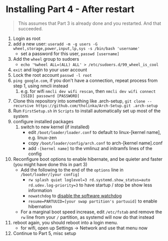 # Installing Part 4 - After restart

> This assumes that Part 3 is already done and you restarted.    And that succeeded.

1. Login as root
1. add a new user: `useradd -m -g users -G wheel,storage,power,input,lp,sys -s /bin/bash 'username'`
    * set a password for this user, `passwd [username]`
1. Add the `wheel` group to sudoers
    * `echo '%wheel ALL=(ALL) ALL' > /etc/sudoers.d/99_wheel_is_cool`
1. `exit` and login to your user account
1. Lock the root account `passwd -l root`
1. `ping google.com`, if you don't have a connection, repeat process from step 1, using nmcli instead
   1. e.g. for wifi `nmcli dev wifi rescan`, then `nmcli dev wifi connect [SSID] passowrd [PASSWORD]`
2. Clone this repository into something like .arch-setup, `git clone --recursive https://github.com/tholinka/Arch-Setup.git .arch-setup`
3. Run `FirstSetup.sh` in `Scripts` to install automatically set up most of the system
4. configure installed packages
    1. switch to new kernel (if installed)
        * edit `/boot/loader/loader.conf` to default to linux-[kernel name], e.g. linux-zen
        * copy `/boot/loader/config/arch.conf` to arch-[kernel name].conf
        * add `-[kernel name]` to the vmlinuz and initramfs lines of the config
5. Reconfigure boot options to enable hibernate, and be quieter and faster (you might have done this in part 3)
    * Add the following to the end of the `options` line in `/boot/loader/[your config]`
        * `rw splash quiet loglevel=3 rd.systemd.show_status=auto rd.udev.log-priority=3` to have startup / stop be show less information
        * `nowatchdog` to [disable the software watchdog](https://wiki.archlinux.org/index.php/Improving_performance#Watchdogs)
        * `resume=PARTUUID=[your swap partition's partuuid]` to enable hibernation
    * For a marginal boot speed increase, edit `/etc/fstab` and remove the `rw` line from your `/` partition, as systemd will now do that instead
6. reboot again, you should reboot into a login menu.
    * for wifi, open up Settings -> Network and use that menu now
7. Continue to Part 5, misc setup
